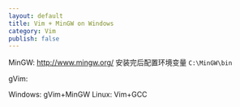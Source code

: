 ```yaml
---
layout: default
title: Vim + MinGW on Windows
category: Vim
publish: false
---
```

MinGW: http://www.mingw.org/
安装完后配置环境变量
`C:\MinGW\bin`

gVim: 

Windows: gVim+MinGW
Linux: Vim+GCC
